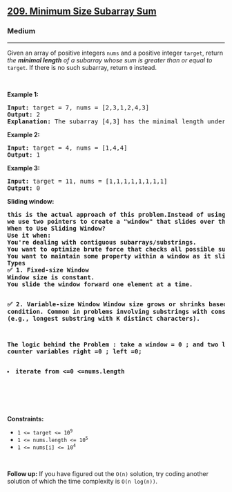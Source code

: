 <h2><a href="https://leetcode.com/problems/minimum-size-subarray-sum">209. Minimum Size Subarray Sum</a></h2><h3>Medium</h3><hr><p>Given an array of positive integers <code>nums</code> and a positive integer <code>target</code>, return <em>the <strong>minimal length</strong> of a </em><span data-keyword="subarray-nonempty"><em>subarray</em></span><em> whose sum is greater than or equal to</em> <code>target</code>. If there is no such subarray, return <code>0</code> instead.</p>

<p>&nbsp;</p>
<p><strong class="example">Example 1:</strong></p>

<pre>
<strong>Input:</strong> target = 7, nums = [2,3,1,2,4,3]
<strong>Output:</strong> 2
<strong>Explanation:</strong> The subarray [4,3] has the minimal length under the problem constraint.
</pre>

<p><strong class="example">Example 2:</strong></p>

<pre>
<strong>Input:</strong> target = 4, nums = [1,4,4]
<strong>Output:</strong> 1
</pre>

<p><strong class="example">Example 3:</strong></p>

<pre>
<strong>Input:</strong> target = 11, nums = [1,1,1,1,1,1,1,1]
<strong>Output:</strong> 0
</pre>
<p><strong class="Approach">Sliding window:</strong></p>
<pre>
<strong>this is the actual approach of this problem.Instead of using nested loops (which leads to O(n²) time complexity), 
we use two pointers to create a "window" that slides over the data to maintain a running condition (like sum, unique elements, etc.)
When to Use Sliding Window?
Use it when:
You're dealing with contiguous subarrays/substrings.
You want to optimize brute force that checks all possible subarrays.
You want to maintain some property within a window as it slides.
Types
✅ 1. Fixed-size Window
Window size is constant.
You slide the window forward one element at a time.

✅ 2. Variable-size Window
Window size grows or shrinks based on some condition.
Common in problems involving substrings with constraints (e.g., longest substring with K distinct characters).

The logic behind the Problem :
take a window = 0 ; and two loop counter variables right =0 ; left =0;
<li>iterate from &lt;=0 &lt;=nums.length</li>


</strong>
</pre>


<p>&nbsp;</p>
<p><strong>Constraints:</strong></p>

<ul>
	<li><code>1 &lt;= target &lt;= 10<sup>9</sup></code></li>
	<li><code>1 &lt;= nums.length &lt;= 10<sup>5</sup></code></li>
	<li><code>1 &lt;= nums[i] &lt;= 10<sup>4</sup></code></li>
</ul>

<p>&nbsp;</p>
<strong>Follow up:</strong> If you have figured out the <code>O(n)</code> solution, try coding another solution of which the time complexity is <code>O(n log(n))</code>.
